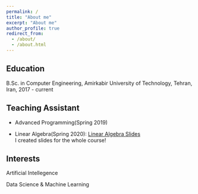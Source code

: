```yaml
---
permalink: /
title: "About me"
excerpt: "About me"
author_profile: true
redirect_from: 
  - /about/
  - /about.html
---
```

Education
------
B.Sc. in Computer Engineering, Amirkabir University of Technology, Tehran, Iran, 2017 - current

Teaching Assistant
------
* Advanced Programming(Spring 2019) <br>

* Linear Algebra(Spring 2020): [Linear Algebra Slides](https://github.com/MatinTavakoli/Linear-Algebra)
<br>I created slides for the whole course!


Interests
------
Artificial Intellegence <br>

Data Science & Machine Learning
